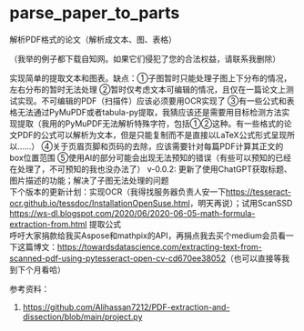 # parse_paper_to_parts
解析PDF格式的论文（解析成文本、图、表格）

（我举的例子都下载自知网。如果它们侵犯了您的合法权益，请联系我删除）

实现简单的提取文本和图表。缺点：①子图暂时只能处理子图上下分布的情况，左右分布的暂时无法处理 ②暂时仅考虑文本可编辑的情况，且仅在一篇论文上测试实现。不可编辑的PDF（扫描件）应该必须要用OCR实现了 ③有一些公式和表格无法通过PyMuPDF或者tabula-py提取，我猜应该还是需要用目标检测方法实现提取（我用的PyMuPDF无法解析特殊字符，包括①②这种。有一些格式的论文PDF的公式可以解析为文本，但是只能复制而不是直接以LaTeX公式形式呈现所以……）  ④关于页眉页脚和页码的去除，应该需要针对每篇PDF计算其正文的box位置范围 ⑤使用AI的部分可能会出现无法预知的错误（有些可以预知的已经在处理了，不可预知的我也没办法了） 
v-0.0.2: 更新了使用ChatGPT获取标题、图片描述的功能；解决了子图无法处理的问题  
下个版本的更新计划：实现OCR（我得找服务器负责人安一下<https://tesseract-ocr.github.io/tessdoc/InstallationOpenSuse.html>，明天再说）；试用ScanSSD <https://ws-dl.blogspot.com/2020/06/2020-06-05-math-formula-extraction-from.html> 提取公式  
呼吁大家捐款给我买Aspose和mathpix的API，再捐点我去买个medium会员看一下这篇博文：<https://towardsdatascience.com/extracting-text-from-scanned-pdf-using-pytesseract-open-cv-cd670ee38052>（也可以直接等我到下个月看哈）

参考资料：
1. <https://github.com/Alihassan7212/PDF-extraction-and-dissection/blob/main/project.py>
